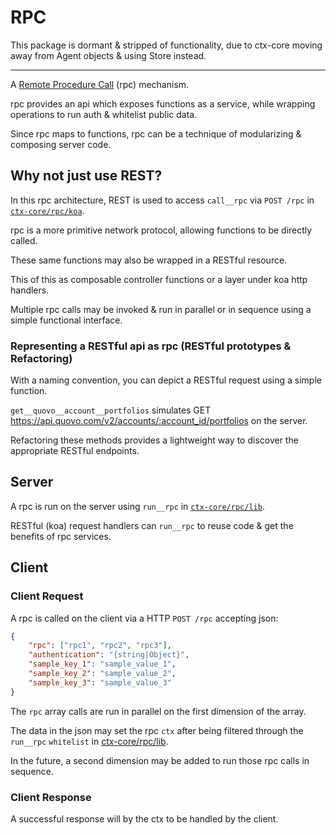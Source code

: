 # RPC

This package is dormant & stripped of functionality, due to ctx-core moving away from Agent objects & using Store instead.

----

A <a href="https://www.wikiwand.com/en/Remote_procedure_call" target="_blank">Remote Procedure Call</a> (rpc) mechanism.

rpc provides an api which exposes functions as a service, while wrapping operations to run auth & whitelist public data.

Since rpc maps to functions, rpc can be a technique of modularizing & composing server code.

## Why not just use REST?

In this rpc architecture, REST is used to access `call__rpc` via `POST /rpc` in [`ctx-core/rpc/koa`](./koa.js).

rpc is a more primitive network protocol, allowing functions to be directly called.

These same functions may also be wrapped in a RESTful resource.

This of this as composable controller functions or a layer under koa http handlers.

Multiple rpc calls may be invoked & run in parallel or in sequence using a simple functional interface.

### Representing a RESTful api as rpc (RESTful prototypes & Refactoring)

With a naming convention, you can depict a RESTful request using a simple function.

`get__quovo__account__portfolios` simulates GET https://api.quovo.com/v2/accounts/:account_id/portfolios on the server.

Refactoring these methods provides a lightweight way to discover the appropriate RESTful endpoints.

## Server

A rpc is run on the server using `run__rpc` in [`ctx-core/rpc/lib`](./lib).

RESTful (koa) request handlers can `run__rpc` to reuse code & get the benefits of rpc services.

## Client

### Client Request

A rpc is called on the client via a HTTP `POST /rpc` accepting json:

```json
{
	"rpc": ["rpc1", "rpc2", "rpc3"],
	"authentication": "{string|Object}",
	"sample_key_1": "sample_value_1",
	"sample_key_2": "sample_value_2",
	"sample_key_3": "sample_value_3"
}
```

The `rpc` array calls are run in parallel on the first dimension of the array.

The data in the json may set the rpc `ctx` after being filtered through the `run__rpc` `whitelist` in [ctx-core/rpc/lib](./lib).

In the future, a second dimension may be added to run those rpc calls in sequence.

### Client Response

A successful response will by the ctx to be handled by the client.